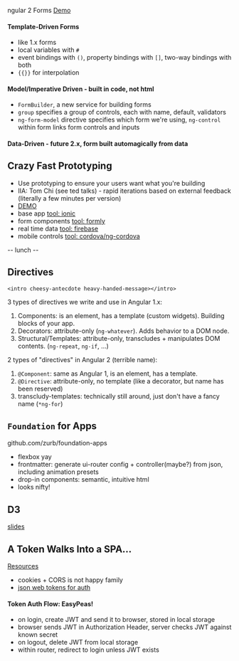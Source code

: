 ngular 2 Forms
[Demo](https://github.com/DeborahK/AngularU2015-Angular2Forms)

#### Template-Driven Forms 
  - like 1.x forms
  - local variables with `#`
  - event bindings with `()`, property bindings with `[]`, two-way bindings with both
  -  `{{}}` for interpolation

#### Model/Imperative Driven - built in code, not html
 - `FormBuilder`, a new service for building forms
 - `group` specifies a group of controls, each with name, default, validators
 - `ng-form-model` directive specifies which form we're using, `ng-control` within form links form controls and inputs

#### Data-Driven - future 2.x, form built automagically from data 

## Crazy Fast Prototyping
 - Use prototyping to ensure your users want what you're building
 - IIA: Tom Chi (see ted talks) - rapid iterations based on external feedback (literally a few minutes per version)
 - [DEMO](https://github.com/jacobscarter/angular-crazy-fast-prototyping)
 - base app [tool: ionic](http://ionicframework.com/)
 - form components [tool: formly](https://github.com/formly-js/angular-formly)
 - real time data [tool: firebase](https://www.firebase.com/docs/web/libraries/angular/)
 - mobile controls [tool: cordova/ng-cordova](http://ngcordova.com/)

-- lunch -- 

## Directives
`<intro cheesy-antecdote heavy-handed-message></intro>` 

3 types of directives we write and use in Angular 1.x: 
 1. Components: is an element, has a template (custom widgets). Building blocks of your app.
 2. Decorators: attribute-only (`ng-whatever`). Adds behavior to a DOM node.
 3. Structural/Templates: attribute-only, transcludes + manipulates DOM contents. (`ng-repeat`, `ng-if`, ...)

2 types of "directives" in Angular 2 (terrible name):
 1. `@Component`: same as Angular 1, is an element, has a template.
 2. `@Directive`: attribute-only, no template (like a decorator, but name has been reserved)
 3. transcludy-templates: technically still around, just don't have a fancy name (`*ng-for`)

## `Foundation` for Apps
github.com/zurb/foundation-apps
- flexbox yay
- frontmatter: generate ui-router config + controller(maybe?) from json, including animation presets
- drop-in components: semantic, intuitive html
- looks nifty!

## D3
[slides](bit.ly/AngularU-d3)

## A Token Walks Into a SPA...
[Resources](AUZE.RO/AUTH-ANGULARU)
- cookies + CORS is not happy family
- [json web tokens for auth](http://jwt.io)

#### Token Auth Flow: EasyPeas!
- on login, create JWT and send it to browser, stored in local storage
- browser sends JWT in Authorization Header, server checks JWT against known secret
- on logout, delete JWT from local storage
- within router, redirect to login unless JWT exists


